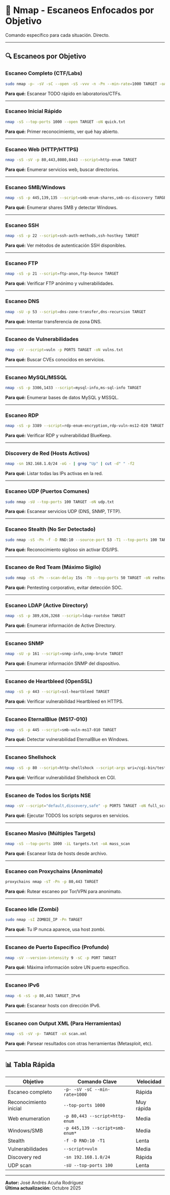 # 🎯 Nmap - Escaneos Enfocados por Objetivo

Comando específico para cada situación. Directo.

---

## 🔍 Escaneos por Objetivo

### Escaneo Completo (CTF/Labs)
```bash
sudo nmap -p- -sV -sC --open -sS -vvv -n -Pn --min-rate=1000 TARGET -oA full_scan
```
**Para qué:** Escanear TODO rápido en laboratorios/CTFs.

---

### Escaneo Inicial Rápido
```bash
nmap -sS --top-ports 1000 --open TARGET -oN quick.txt
```
**Para qué:** Primer reconocimiento, ver qué hay abierto.

---

### Escaneo Web (HTTP/HTTPS)
```bash
nmap -sS -sV -p 80,443,8080,8443 --script=http-enum TARGET
```
**Para qué:** Enumerar servicios web, buscar directorios.

---

### Escaneo SMB/Windows
```bash
nmap -sS -p 445,139,135 --script=smb-enum-shares,smb-os-discovery TARGET
```
**Para qué:** Enumerar shares SMB y detectar Windows.

---

### Escaneo SSH
```bash
nmap -sS -p 22 --script=ssh-auth-methods,ssh-hostkey TARGET
```
**Para qué:** Ver métodos de autenticación SSH disponibles.

---

### Escaneo FTP
```bash
nmap -sS -p 21 --script=ftp-anon,ftp-bounce TARGET
```
**Para qué:** Verificar FTP anónimo y vulnerabilidades.

---

### Escaneo DNS
```bash
nmap -sU -p 53 --script=dns-zone-transfer,dns-recursion TARGET
```
**Para qué:** Intentar transferencia de zona DNS.

---

### Escaneo de Vulnerabilidades
```bash
nmap -sV --script=vuln -p PORTS TARGET -oN vulns.txt
```
**Para qué:** Buscar CVEs conocidos en servicios.

---

### Escaneo MySQL/MSSQL
```bash
nmap -sS -p 3306,1433 --script=mysql-info,ms-sql-info TARGET
```
**Para qué:** Enumerar bases de datos MySQL y MSSQL.

---

### Escaneo RDP
```bash
nmap -sS -p 3389 --script=rdp-enum-encryption,rdp-vuln-ms12-020 TARGET
```
**Para qué:** Verificar RDP y vulnerabilidad BlueKeep.

---

### Discovery de Red (Hosts Activos)
```bash
nmap -sn 192.168.1.0/24 -oG - | grep "Up" | cut -d" " -f2
```
**Para qué:** Listar todas las IPs activas en la red.

---

### Escaneo UDP (Puertos Comunes)
```bash
sudo nmap -sU --top-ports 100 TARGET -oN udp.txt
```
**Para qué:** Escanear servicios UDP (DNS, SNMP, TFTP).

---

### Escaneo Stealth (No Ser Detectado)
```bash
sudo nmap -sS -Pn -f -D RND:10 --source-port 53 -T1 --top-ports 100 TARGET
```
**Para qué:** Reconocimiento sigiloso sin activar IDS/IPS.

---

### Escaneo de Red Team (Máximo Sigilo)
```bash
sudo nmap -sS -Pn --scan-delay 15s -T0 --top-ports 50 TARGET -oN redteam.txt
```
**Para qué:** Pentesting corporativo, evitar detección SOC.

---

### Escaneo LDAP (Active Directory)
```bash
nmap -sS -p 389,636,3268 --script=ldap-rootdse TARGET
```
**Para qué:** Enumerar información de Active Directory.

---

### Escaneo SNMP
```bash
nmap -sU -p 161 --script=snmp-info,snmp-brute TARGET
```
**Para qué:** Enumerar información SNMP del dispositivo.

---

### Escaneo de Heartbleed (OpenSSL)
```bash
nmap -sS -p 443 --script=ssl-heartbleed TARGET
```
**Para qué:** Verificar vulnerabilidad Heartbleed en HTTPS.

---

### Escaneo EternalBlue (MS17-010)
```bash
nmap -sS -p 445 --script=smb-vuln-ms17-010 TARGET
```
**Para qué:** Detectar vulnerabilidad EternalBlue en Windows.

---

### Escaneo Shellshock
```bash
nmap -sS -p 80 --script=http-shellshock --script-args uri=/cgi-bin/test.sh TARGET
```
**Para qué:** Verificar vulnerabilidad Shellshock en CGI.

---

### Escaneo de Todos los Scripts NSE
```bash
nmap -sV --script="default,discovery,safe" -p PORTS TARGET -oN full_scripts.txt
```
**Para qué:** Ejecutar TODOS los scripts seguros en servicios.

---

### Escaneo Masivo (Múltiples Targets)
```bash
nmap -sS --top-ports 1000 -iL targets.txt -oA mass_scan
```
**Para qué:** Escanear lista de hosts desde archivo.

---

### Escaneo con Proxychains (Anonimato)
```bash
proxychains nmap -sT -Pn -p 80,443 TARGET
```
**Para qué:** Rutear escaneo por Tor/VPN para anonimato.

---

### Escaneo Idle (Zombi)
```bash
sudo nmap -sI ZOMBIE_IP -Pn TARGET
```
**Para qué:** Tu IP nunca aparece, usa host zombi.

---

### Escaneo de Puerto Específico (Profundo)
```bash
nmap -sV --version-intensity 9 -sC -p PORT TARGET
```
**Para qué:** Máxima información sobre UN puerto específico.

---

### Escaneo IPv6
```bash
nmap -6 -sS -p 80,443 TARGET_IPv6
```
**Para qué:** Escanear hosts con dirección IPv6.

---

### Escaneo con Output XML (Para Herramientas)
```bash
nmap -sS -sV -p- TARGET -oX scan.xml
```
**Para qué:** Parsear resultados con otras herramientas (Metasploit, etc).

---

## 📊 Tabla Rápida

| Objetivo | Comando Clave | Velocidad |
|----------|---------------|-----------|
| Escaneo completo | `-p- -sV -sC --min-rate=1000` | Rápida |
| Reconocimiento inicial | `--top-ports 1000` | Muy rápida |
| Web enumeration | `-p 80,443 --script=http-enum` | Media |
| Windows/SMB | `-p 445,139 --script=smb-enum*` | Media |
| Stealth | `-f -D RND:10 -T1` | Lenta |
| Vulnerabilidades | `--script=vuln` | Media |
| Discovery red | `-sn 192.168.1.0/24` | Rápida |
| UDP scan | `-sU --top-ports 100` | Lenta |

---

**Autor:** José Andrés Acuña Rodríguez  
**Última actualización:** Octubre 2025
